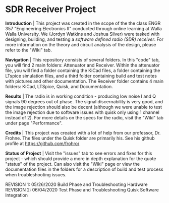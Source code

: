 # SDR Receiver Project

**Introduction** | This project was created in the scope of the the class ENGR 357 "Engineering Electronics II" conducted through online learning at Walla Walla University. We (Jordyn Watkins and Joshua Silver) were tasked with designing, building, and testing a *software defined radio (SDR) receiver*. For more information on the theory and circuit analysis of the design, please refer to the "Wiki" tab.

**Navigation** | This repository consists of several folders. In this "code" tab, you will find 2 main folders: Attenuator and Receiver. Within the attenuator file, you will find a folder containing the KiCad files, a folder containing the LTspice simulation files, and a                third folder containing build and test notes with pictures and other documentation. The Receiver folder contains 4 main folders: KiCad, LTSpice, Quisk, and Documentation. 

**Results** | The radio is in working condition - producing low noise I and Q signals 90 degrees out of phase. The signal discernability is very good, and the image rejection should also be decent (although we were unable to test the image rejection due to software issues with quisk only using 1 channel instead of 2). For more details on the specs for the radio, visit the "Wiki" tab under page "Performance".

**Credits** | This project was created with a lot of help from our professor, Dr. Frohne. The files under the Quisk folder are primarily his. See his github profile at https://github.com/frohro/ 

**Status of Project** | Visit the "issues" tab to see errors and fixes for this project - which should provide a more in depth explanation for the quote "status" of the project. Can also visit the "Wiki" page or view the documentation files in the folders for a description of build and test process when troubleshooting issues.

REVISION 1: 05/26/2020  Build Phase and Troubleshooting Hardware
REVISION 2: 06/04/2020 Test Phase and Troubleshooting Quisk Software Integration
